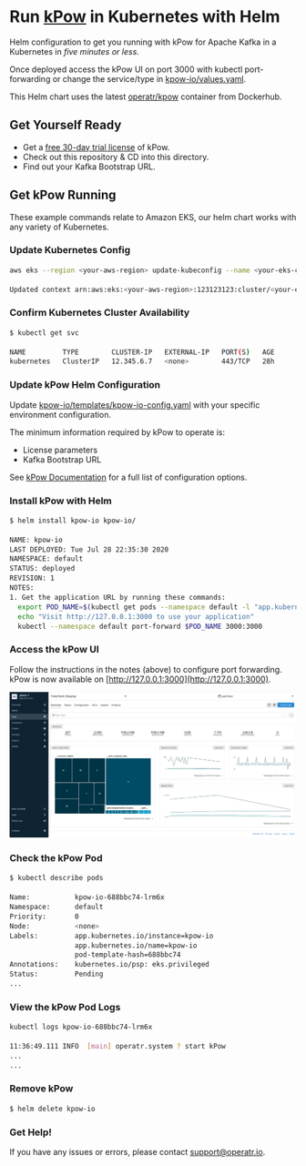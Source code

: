 # Run [kPow](https://kpow.io) in Kubernetes with Helm

Helm configuration to  get you running with kPow for Apache Kafka in a Kubernetes in *five minutes or less*. 

Once deployed access the kPow UI on port 3000 with kubectl port-forwarding or change the service/type in [kpow-io/values.yaml](kpow-io/values.yaml).

This Helm chart uses the latest [operatr/kpow](https://hub.docker.com/r/operatr/kpow) container from Dockerhub.

## Get Yourself Ready

* Get a [free 30-day trial license](https://kpow.io/try) of kPow.
* Check out this repository & CD into this directory.
* Find out your Kafka Bootstrap URL.

## Get kPow Running

These example commands relate to Amazon EKS, our helm chart works with any variety of Kubernetes.

### Update Kubernetes Config

```bash
aws eks --region <your-aws-region> update-kubeconfig --name <your-eks-cluster-name>

Updated context arn:aws:eks:<your-aws-region>:123123123:cluster/<your-eks-cluster-name> in /your/.kube/config
```

### Confirm Kubernetes Cluster Availability

```bash
$ kubectl get svc

NAME         TYPE        CLUSTER-IP   EXTERNAL-IP   PORT(S)   AGE
kubernetes   ClusterIP   12.345.6.7   <none>        443/TCP   28h
```

### Update kPow Helm Configuration

Update [kpow-io/templates/kpow-io-config.yaml](kpow-io/templates/kpow-io-config.yaml) with your specific environment configuration.

The minimum information required by kPow to operate is:

* License parameters
* Kafka Bootstrap URL

See [kPow Documentation](https://docs.kpow.io) for a full list of configuration options.

### Install kPow with Helm

```bash
$ helm install kpow-io kpow-io/

NAME: kpow-io
LAST DEPLOYED: Tue Jul 28 22:35:30 2020
NAMESPACE: default
STATUS: deployed
REVISION: 1
NOTES:
1. Get the application URL by running these commands:
  export POD_NAME=$(kubectl get pods --namespace default -l "app.kubernetes.io/name=kpow-io,app.kubernetes.io/instance=kpow-io" -o jsonpath="{.items[0].metadata.name}")
  echo "Visit http://127.0.0.1:3000 to use your application"
  kubectl --namespace default port-forward $POD_NAME 3000:3000
  ```
  
### Access the kPow UI

Follow the instructions in the notes (above) to configure port forwarding. kPow is now available on [http://127.0.0.1:3000](http://127.0.0.1:3000).

![kpow-ui](resources/kpow-ui.png)

### Check the kPow Pod

```bash
$ kubectl describe pods

Name:           kpow-io-688bbc74-lrm6x
Namespace:      default
Priority:       0
Node:           <none>
Labels:         app.kubernetes.io/instance=kpow-io
                app.kubernetes.io/name=kpow-io
                pod-template-hash=688bbc74
Annotations:    kubernetes.io/psp: eks.privileged
Status:         Pending
...
```

### View the kPow Pod Logs

```bash
kubectl logs kpow-io-688bbc74-lrm6x

11:36:49.111 INFO  [main] operatr.system ? start kPow
...
...
```

### Remove kPow

```bash
$ helm delete kpow-io
```

### Get Help!

If you have any issues or errors, please contact support@operatr.io.
